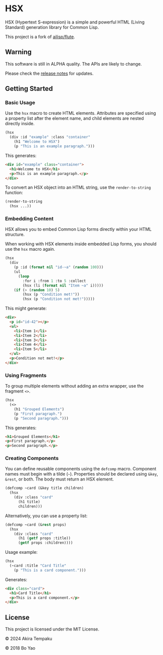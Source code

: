 # HSX

HSX (Hypertext S-expression) is a simple and powerful HTML (Living Standard)
generation library for Common Lisp.

This project is a fork of [ailisp/flute](https://github.com/ailisp/flute/).

## Warning

This software is still in ALPHA quality. The APIs are likely to change.

Please check the [release notes](https://code.skyizwhite.dev/paku/hsx/releases)
for updates.

## Getting Started

### Basic Usage

Use the `hsx` macro to create HTML elements. Attributes are specified using a
property list after the element name, and child elements are nested directly
inside.

```lisp
(hsx
  (div :id "example" :class "container"
    (h1 "Welcome to HSX")
    (p "This is an example paragraph.")))
```

This generates:

```html
<div id="example" class="container">
  <h1>Welcome to HSX</h1>
  <p>This is an example paragraph.</p>
</div>
```

To convert an HSX object into an HTML string, use the `render-to-string`
function:

```lisp
(render-to-string
  (hsx ...))
```

### Embedding Content

HSX allows you to embed Common Lisp forms directly within your HTML structure.

When working with HSX elements inside embedded Lisp forms, you should use the
`hsx` macro again.

```lisp
(hsx
  (div
    (p :id (format nil "id-~a" (random 100)))
    (ul
      (loop
        :for i :from 1 :to 5 :collect
        (hsx (li (format nil "Item ~a" i)))))
    (if (> (random 10) 5)
        (hsx (p "Condition met!"))
        (hsx (p "Condition not met!")))))
```

This might generate:

```html
<div>
  <p id="id-42"></p>
  <ul>
    <li>Item 1</li>
    <li>Item 2</li>
    <li>Item 3</li>
    <li>Item 4</li>
    <li>Item 5</li>
  </ul>
  <p>Condition not met!</p>
</div>
```

### Using Fragments

To group multiple elements without adding an extra wrapper, use the fragment
`<>`.

```lisp
(hsx
  (<>
    (h1 "Grouped Elements")
    (p "First paragraph.")
    (p "Second paragraph.")))
```

This generates:

```html
<h1>Grouped Elements</h1>
<p>First paragraph.</p>
<p>Second paragraph.</p>
```

### Creating Components

You can define reusable components using the `defcomp` macro. Component names
must begin with a tilde (`~`). Properties should be declared using `&key`,
`&rest`, or both. The body must return an HSX element.

```lisp
(defcomp ~card (&key title children)
  (hsx
    (div :class "card"
      (h1 title)
      children)))
```

Alternatively, you can use a property list:

```lisp
(defcomp ~card (&rest props)
  (hsx
    (div :class "card"
      (h1 (getf props :title))
      (getf props :children))))
```

Usage example:

```lisp
(hsx
  (~card :title "Card Title"
    (p "This is a card component.")))
```

Generates:

```html
<div class="card">
  <h1>Card Title</h1>
  <p>This is a card component.</p>
</div>
```

## License

This project is licensed under the MIT License.

© 2024 Akira Tempaku

© 2018 Bo Yao
